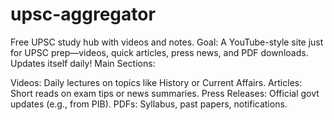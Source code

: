 # upsc-aggregator
Free UPSC study hub with videos and notes.
Goal: A YouTube-style site just for UPSC prep—videos, quick articles, press news, and PDF downloads. Updates itself daily!
Main Sections:

Videos: Daily lectures on topics like History or Current Affairs.
Articles: Short reads on exam tips or news summaries.
Press Releases: Official govt updates (e.g., from PIB).
PDFs: Syllabus, past papers, notifications.
